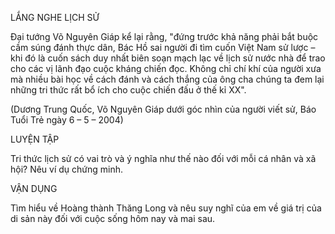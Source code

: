 LẮNG NGHE LỊCH SỬ

Đại tướng Võ Nguyên Giáp kể lại rằng, "đứng trước khả năng phải bắt buộc cầm súng đánh thực dân, Bác Hồ sai người đi tìm cuốn Việt Nam sử lược – khi đó là cuốn sách duy nhất biên soạn mạch lạc về lịch sử nước nhà để trao cho các vị lãnh đạo cuộc kháng chiến đọc. Không chỉ chí khí của người xưa mà nhiều bài học về cách đánh và cách thắng của ông cha chúng ta đem lại những tri thức rất bổ ích cho cuộc chiến đấu ở thế kỉ XX".

(Dương Trung Quốc, Võ Nguyên Giáp dưới góc nhìn của người viết sử,
Báo Tuổi Trẻ ngày 6 – 5 – 2004)

LUYỆN TẬP

Tri thức lịch sử có vai trò và ý nghĩa như thế nào đối với mỗi cá nhân và xã hội?
Nêu ví dụ chứng minh.

VẬN DỤNG

Tìm hiểu về Hoàng thành Thăng Long và nêu suy nghĩ của em về giá trị của di sản này đối với cuộc sống hôm nay và mai sau.